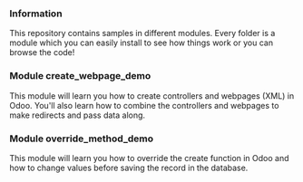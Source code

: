 <h3>Information</h3>
This repository contains samples in different modules.  
Every folder is a module which you can easily install to see how things work or you can browse the code!

<h3>Module create_webpage_demo</h3>
This module will learn you how to create controllers and webpages (XML) in Odoo. You'll also learn how to combine the controllers
and webpages to make redirects and pass data along.

<h3>Module override_method_demo</h3>
This module will learn you how to override the create function in Odoo and how to change values before saving the record in the database.